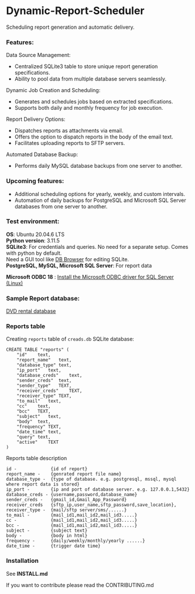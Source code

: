 # Dynamic-Report-Scheduler

Scheduling report generation and automatic delivery.

### Features:

Data Source Management:

- Centralized SQLite3 table to store unique report generation specifications.
- Ability to pool data from multiple database servers seamlessly.

Dynamic Job Creation and Scheduling:

- Generates and schedules jobs based on extracted specifications.
- Supports both daily and monthly frequency for job execution.

Report Delivery Options:

- Dispatches reports as attachments via email.
- Offers the option to dispatch reports in the body of the email text.
- Facilitates uploading reports to SFTP servers.

Automated Database Backup:

- Performs daily MySQL database backups from one server to another.


### Upcoming features:
- Additional scheduling options for yearly, weekly, and custom intervals.
- Automation of daily backups for PostgreSQL and Microsoft SQL Server databases from one server to another.


### Test environment:

**OS**:              Ubuntu 20.04.6 LTS\
**Python version**:  3.11.5\
**SQLite3**:         For credentials and queries. No need for a separate setup. 
                     Comes with python by default.  
                     Need a GUI tool like [DB Browser](https://sqlitebrowser.org/) for editing SQLite.\
**PostgreSQL, MySQL, Microsoft SQL Server**:      For report data

**Microsoft ODBC 18** : [Install the Microsoft ODBC driver for SQL Server (Linux)](https://learn.microsoft.com/en-us/sql/connect/odbc/linux-mac/installing-the-microsoft-odbc-driver-for-sql-server?view=sql-server-ver16&tabs=ubuntu18-install%2Calpine17-install%2Cdebian8-install%2Credhat7-13-install%2Crhel7-offline#18)

### Sample Report database:
[DVD rental database](https://www.postgresqltutorial.com/postgresql-getting-started/postgresql-sample-database/)


### Reports table

Creating ```reports``` table of ```creads.db``` SQLite database:

```
CREATE TABLE "reports" (
	"id"	text,
	"report_name"	text,
	"database_type"	text,
	"ip_port"	text,
	"database_creds"	text,
	"sender_creds"	text,
	"sender_type"	TEXT,
	"receiver_creds"	TEXT,
	"receiver_type"	TEXT,
	"to_mail"	text,
	"cc"	text,
	"bcc"	TEXT,
	"subject"	text,
	"body"	text,
	"frequency"	TEXT,
	"date_time"	text,
	"query"	text,
	"active"	TEXT
)
```


Reports table description

```
id -             {id of report}
report_name -    {genrated report file name}
database_type -  {type of database. e.g. postgresql, mssql, mysql where report data is stored}
ip_port -        {ip and port of database server. e.g. 127.0.0.1,5432}
database_creds - {username,password,database_name}
sender_creds -   {gmail_id,Gmail_App_Password}
receiver_creds	 {sftp_ip,user_name,sftp_password,save_location},
receiver_type -  {mail/sftp server/sms/......}
to_mail -        {mail_id1,mail_id2,mail_id3.....}
cc -             {mail_id1,mail_id2,mail_id3.....}
bcc -            {mail_id1,mail_id2,mail_id3.....}
subject -        {subject text}
body -           {body in html}
frequency -      {daily/weekly/monthly/yearly ......}
date_time -      {trigger date time}

```

### Installation

See **INSTALL.md**


If you want to contribute please read the CONTRIBUTING.md
